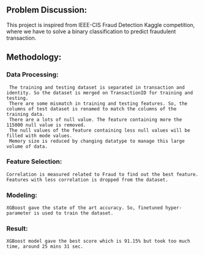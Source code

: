 ## Problem Discussion:
This project is inspired from IEEE-CIS Fraud Detection Kaggle competition, where we have to solve a binary classification to predict fraudulent transaction. 

## Methodology:

  ### Data Processing:
     The training and testing dataset is separated in transaction and identity. So the dataset is merged on TransactionID for training and testing.
     There are some mismatch in training and testing features. So, the columns of test dataset is renamed to match the columns of the training data.
     There are a lots of null value. The feature containing more the 115000 null value is removed.
     The null values of the feature containing less null values will be filled with mode values.
     Memory size is reduced by changing datatype to manage this large volume of data.
      
  
  ### Feature Selection:
    Correlation is measured related to Fraud to find out the best feature.
    Features with less correlation is dropped from the dataset.

  ###   Modeling:
    XGBoost gave the state of the art accuracy. So, finetuned hyper-parameter is used to train the dataset.


  ### Result:

    XGBoost model gave the best score which is 91.15% but took too much time, around 25 mins 31 sec.

